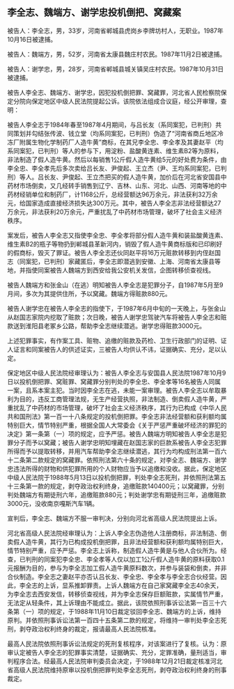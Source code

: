 ## 李全志、魏端方、谢学忠投机倒把、窝藏案

被告人：李全志，男，33岁，河南省郸城县虎岗乡李牌坊村人，无职业。1987年10月16日被逮捕。

被告人：魏端方，男，52岁，河南省太康县魏庄村农民。1987年11月2日被逮捕。

被告人：谢学忠，男，28岁，河南省郸城县城关镇吴庄村农民。1987年10月31日被逮捕。

被告人李全志、魏端方、谢学忠，因犯投机倒把罪、窝藏罪，河北省人民检察院保定分院向保定地区中级人民法院提起公诉。该院依法组成合议庭，经公开审理，查明：

被告人李全志于1984年春至1987年4月期间，与吕长友（系同案犯，已判刑）共同策划并勾结张传波、钱立堂（均系同案犯，已判刑）伪造了“河南省商丘地区冷冻厂附属生物化学制药厂人造牛黄”商标，在其兄李全忠、李全孝及其妻赵平（均系同案犯，已判刑）等人的参与下，用淀粉、盐酸黄连素、维生素B2等为原料，非法制造了假人造牛黄。然后以每销售1公斤假人造牛黄给5元的好处费为条件，由李全忠、李全孝先后多次卖给吕长友、尹俊起、王立杰（尹、王均系同案犯，已判刑）等人。吕长友、尹俊起、王立杰把买的假人造牛黄，加价后在河北省安国县中药材市场倒卖，又几经转手销售到辽宁、吉林、山东、河北、山西、河南等地的中药材经销单位和制药厂，计1168公斤，总经营额达96万余元，非法获利32万余元，给国家造成直接经济损失达300万元。其中，被告人李全志非法经营额达27万余元，非法获利20万余元，严重扰乱了中药材市场管理，破坏了社会主义经济秩序。

案发后，被告人李全志又指使李全忠、李全孝将部分假人造牛黄和装盐酸黄连素、维生素B2的瓶子等物扔到郸城县革新河内，销毁了假人造牛黄商标版和已印刷好的假商标，毁灭了罪证。被告人李全志还伙同赵平将16万元赃款转移到内侄赵国志（同案犯，已判刑）家藏匿后，李全志即潜逃到安徽、上海、河南省太康县等地，并指使同案被告人魏端方到西安给我公安机关发信，企图转移侦查视线。

被告人魏端方和张金山（在逃）明知被告人李全志是犯罪分子，自1987年5月至9月间，多次为其提供住所，予以窝藏。魏端方得赃款880元。

被告人谢学忠在被告人李全志的指使下，于1987年6月中旬的一天晚上，与张金山从赵国志家院内挖取了赃款；次日晚，被告人谢学忠驾驶汽车将被告人李全志和赃款送到淮阳县老冢乡公路，帮助李全志继续潜逃。谢学忠得赃款3000元。

上述犯罪事实，有作案工具、赃物、追缴的赃款及药检、卫生行政部门的证明、证人证言和同案被告人的供述证实，三被告人均供认不讳，证据确实、充分，足以认定。

保定地区中级人民法院经审理认为：被告人李全志与安国县人民法院1987年10月9日以投机倒把罪、窝赃罪、窝藏罪分别判处的李全忠、李全孝等16名被告人同属一案，且系本案主犯。当时因李全志在逃，未能一案审理。被告人李全志以牟取暴利为目的，违反工商管理法规，无生产经营执照，非法制造、倒卖假人造牛黄，严重扰乱了中药材的市场管理，破坏了社会主义经济秩序，其行为已构成《中华人民共和国刑法》第一百一十八条规定的投机倒把罪。李全志非法经营额和获利额均属特别巨大，情节特别严重，根据全国人大常委会《关于严惩严重破坏经济的罪犯的决定》第一条第（一）项的规定，应予严惩。被告人魏端方明知被告人李全志是犯罪分子而予以窝藏；被告人谢学忠明知埋藏在赵国志家的巨款系被告人李全志犯罪所得而予以提取转移，并用汽车帮助李全志继续潜逃，其行为均构成刑法第一百六十二条第二款规定的窝藏罪。依照刑法第六十条的规定，对李全志、魏端方、谢学忠违法所得的财物和供犯罪所用的个人财物应当予以追缴和没收。据此，保定地区中级人民法院于1988年5月13日以投机倒把罪，判处李全志死刑，并依照刑法第五十三条第一款的规定，剥夺政治权利终身，追缴赃款140400元；以窝藏罪，分别判处魏端方有期徒刑六年，追缴赃款880元；判处谢学忠有期徒刑三年，追缴赃款3000元，没收南京嘎斯汽车1辆。

宣判后，李全志、魏端方不服一审判决，分别向河北省高级人民法院提出上诉。

河北省高级人民法院经审理认为：上诉人李全志伪造他人注册商标，非法制造、倒卖假人造牛黄，其行为已构成投机倒把罪，且非法经营额和获利额均属特别巨大，情节特别严重，应予严惩。李全志上诉称，制造假人造牛黄是与他人合伙所为。经查，已判刑的同案犯李全忠、李全孝等人仅以加工1公斤假人造牛黄的原料获取0.1元报酬为目的，参与为李全志加工假人造牛黄原料数次，并参与装袋和倒卖，并非合伙制造。李全志之妻赵平亦否认吕长友、李全忠、李全孝与李全志合伙经营。因此，李全志的上诉，显系推卸罪责。上诉人魏端方在自己家窝藏李全志40余天，为李全志去西安发信，转移侦查视线，并为李全志保存巨额赃款，实属情节严重，无法定从轻条件，其上诉理由不能成立。据此，该院依照刑事诉讼法第一百三十六条第（一）项的规定，于1988年11月10日裁定驳回李全志、魏端方的上诉，维持原判。并依照刑事诉讼法第一百四十五条第二款的规定，将维持一审判处李全志死刑，剥夺政治权利终身的裁定，报请最高人民法院核准。

最高人民法院依照刑事诉讼法规定的死刑复核程序，对该案进行了复核。认为：原审认定被告人李全志的犯罪事实清楚，证据确实、充分，定罪准确，量刑适当，审判程序合法。经最高人民法院审判委员会决定，于1988年12月21日裁定核准河北省高级人民法院维持原审以投机倒把罪判处李全志死刑，剥夺政治权利终身的刑事裁定。

